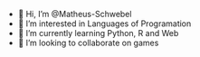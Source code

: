 - 👋 Hi, I’m @Matheus-Schwebel
- 👀 I’m interested in Languages of Programation
- 🌱 I’m currently learning Python, R and Web
- 💞️ I’m looking to collaborate on games
<!--- 📫 How to reach me ...

- Matheus Schwebel nasceu em Blumenau-SC, onde mora até hoje.

<!---
Matheus-Schwebel/Matheus-Schwebel is a ✨ special ✨ repository because its `README.md` (this file) appears on your GitHub profile.
You can click the Preview link to take a look at your changes.
--->
